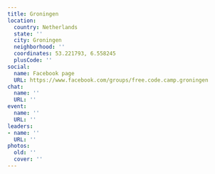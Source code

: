 ```yaml
---
title: Groningen
location:
  country: Netherlands
  state: ''
  city: Groningen
  neighborhood: ''
  coordinates: 53.221793, 6.558245
  plusCode: ''
social:
  name: Facebook page
  URL: https://www.facebook.com/groups/free.code.camp.groningen
chat:
  name: ''
  URL: ''
event:
  name: ''
  URL: ''
leaders:
- name: ''
  URL: ''
photos:
  old: ''
  cover: ''
---
```

